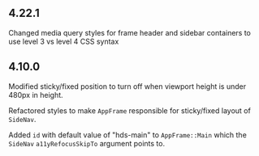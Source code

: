 ## 4.22.1

Changed media query styles for frame header and sidebar containers to use level 3 vs level 4 CSS syntax


## 4.10.0

Modified sticky/fixed position to turn off when viewport height is under 480px in height.

Refactored styles to make `AppFrame` responsible for sticky/fixed layout of `SideNav`.

Added `id` with default value of "hds-main" to `AppFrame::Main` which the `SideNav` `a11yRefocusSkipTo` argument points to.

